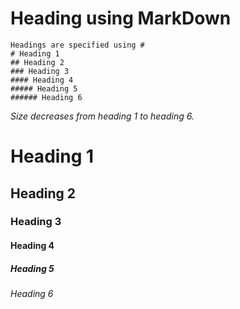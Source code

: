 # Heading using MarkDown

```
Headings are specified using #
# Heading 1
## Heading 2
### Heading 3
#### Heading 4
##### Heading 5
###### Heading 6
```
*Size decreases from heading 1 to heading 6.*

# Heading 1
## Heading 2
### Heading 3
#### Heading 4
##### Heading 5
###### Heading 6
